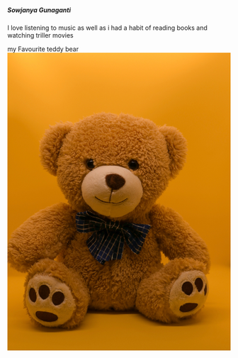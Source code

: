 ##### Sowjanya Gunaganti
I love listening to music as well as i had a habit of reading books and watching triller movies

my Favourite teddy bear ![image](image.jpg)